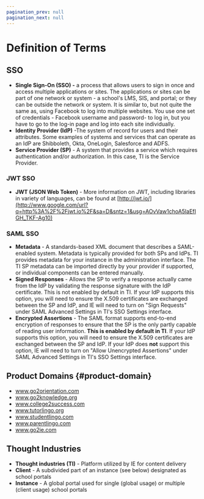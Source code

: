 ```yaml
---
pagination_prev: null
pagination_next: null
---
```


# Definition of Terms

## SSO
- **Single Sign-On (SSO) -** a process that allows users to sign in once and access multiple applications or sites. The applications or sites can be part of one network or system - a school's LMS, SIS, and portal; or they can be outside the network or system. It is similar to, but not quite the same as, using Facebook to log into multiple websites. You use one set of credentials - Facebook username and password- to log in, but you have to go to the log-in page and log into each site individually.
- **Identity Provider (IdP)** -The system of record for users and their attributes. Some examples of systems and services that can operate as an IdP are Shibboleth, Okta, OneLogin, Salesforce and ADFS.
- **Service Provider (SP)** - A system that provides a service which requires authentication and/or authorization. In this case, TI is the Service Provider.

### JWT SSO
- **JWT (JSON Web Token)** - More information on JWT, including libraries in variety of languages, can be found at [http://jwt.io/](http://www.google.com/url?q=http%3A%2F%2Fjwt.io%2F&sa=D&sntz=1&usg=AOvVaw1choA5laEfIGH_TKF-Ag10)

### SAML SSO
- **Metadata** - A standards-based XML document that describes a SAML-enabled system. Metadata is typically provided for both SPs and IdPs. TI provides metadata for your instance in the administration interface. The TI SP metadata can be imported directly by your provider if supported, or individual components can be entered manually.
- **Signed Responses** - Allows the SP to verify a response actually came from the IdP by validating the response signature with the IdP certificate. This is not enabled by default in TI. If your IdP supports this option, you will need to ensure the X.509 certificates are exchanged between the SP and IdP, and IE will need to turn on "Sign Requests" under SAML Advanced Settings in TI's SSO Settings interface.
- **Encrypted Assertions** - The SAML format supports end-to-end encryption of responses to ensure that the SP is the only partly capable of reading user information. **This is enabled by default in TI**. If your IdP supports this option, you will need to ensure the X.509 certificates are exchanged between the SP and IdP. If your IdP does **not** support this option, IE will need to turn on "Allow Unencrypted Assertions" under SAML Advanced Settings in TI's SSO Settings interface.

## Product Domains {#product-domain}
  - www.go2orientation.com
  - www.go2knowledge.org
  - www.college2success.com
  - www.tutorlingo.org
  - www.studentlingo.com
  - www.parentlingo.com
  - www.go2ie.com

## Thought Industries
- **Thought industries (TI)** - Platform utilized by IE for content delivery
- **Client** - A subdivided part of an instance (see below) designated as school portals
- **Instance** - A global portal used for single (global usage) or multiple (client usage) school portals
